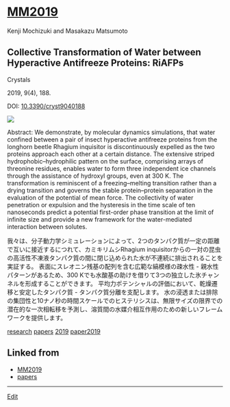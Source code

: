 ---
---
# [MM2019](MM2019)

Kenji Mochizuki and Masakazu Matsumoto

## Collective Transformation of Water between Hyperactive Antifreeze Proteins: RiAFPs

Crystals

2019, 9(4), 188.

DOI: [10.3390/cryst9040188](https://doi.org/10.3390/cryst9040188)



![](https://www.mdpi.com/crystals/crystals-09-00188/article_deploy/html/images/crystals-09-00188-ag-550.jpg)



Abstract: We demonstrate, by molecular dynamics simulations, that water confined between a pair of insect hyperactive antifreeze proteins from the longhorn beetle Rhagium inquisitor is discontinuously expelled as the two proteins approach each other at a certain distance. The extensive striped hydrophobic–hydrophilic pattern on the surface, comprising arrays of threonine residues, enables water to form three independent ice channels through the assistance of hydroxyl groups, even at 300 K. The transformation is reminiscent of a freezing–melting transition rather than a drying transition and governs the stable protein–protein separation in the evaluation of the potential of mean force. The collectivity of water penetration or expulsion and the hysteresis in the time scale of ten nanoseconds predict a potential first-order phase transition at the limit of infinite size and provide a new framework for the water-mediated interaction between solutes.



我々は、分子動力学シミュレーションによって、2つのタンパク質が一定の距離で互いに接近するにつれて、カミキリムシRhagium inquisitorからの一対の昆虫の高活性不凍液タンパク質の間に閉じ込められた水が不連続に排出されることを実証する。 表面にスレオニン残基の配列を含む広範な縞模様の疎水性 - 親水性パターンがあるため、300 Kでも水酸基の助けを借りて3つの独立した氷チャンネルを形成することができます。 平均力ポテンシャルの評価において、乾燥遷移と安定したタンパク質 - タンパク質分離を支配します。 水の浸透または排除の集団性と10ナノ秒の時間スケールでのヒステリシスは、無限サイズの限界での潜在的な一次相転移を予測し、溶質間の水媒介相互作用のための新しいフレームワークを提供します。



[research](research) [papers](papers) [2019](2019) [paper2019](paper2019) 



## Linked from

* [MM2019](MM2019.md)
* [papers](papers.md)


----
[Edit](https://github.com/vitroid/vitroid.github.io/edit/master/MD/MM2019.md)
